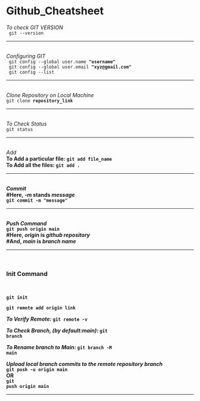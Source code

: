 # Github_Cheatsheet


<!-- To Check GIT VERSION -->
<i>To check GIT VERSION</i><br>
<code> git --version </code>



<hr><br>
<!-- Configuring Git -->
<i>Configuring GIT</i><br>
<code> git config --global user.name <b>"username"</b></code><br>
<code> git config --global user.email <b>"xyz@gmail.com"</b></code><br>
<code> git config --list</code>



<hr><br>
<!-- Clone a Repository on our Local Machine -->
<i>Clone Repository on Local Machine</i><br>
<code>git clone <b>repository_link</b></code>



<hr><br>
<!-- Check Status -->
<i>To Check Status</i><br>
<code>git status</code>



<hr><br>
<!-- Add new or Changed files in our Working directory to the git staging area -->
<i>Add</i><br>
<b>To Add a particular file: <b><code>git add <b>file_name</b></code><br> 
<b>To Add all the files: <b><code>git add .</code>



<hr><br>
<!-- It is the Record of Change -->
<i>Commit</i><br>
#Here, <b><i>-m</i></b> stands <b><i>message</i></b><br>
<code>git commit -m <b>"message"</b></code>



<hr><br>
<!-- To push the changes to the remote repository -->
<i>Push Command</i><br>
<code>git push origin main</code><br>
#Here, <i><b>origin</i></b> is <i><b>github repository</i></b><br>
#And, <i><b>main</i></b> is <i><b>branch name</i></b>



<hr><br>
<!-- It is used to create a new git repository -->
<h3>Init Command</h3><br>

<code>git init</code><br>

<code>git remote add origin <b>link</b></code><br>

<i>To Verify Remote: </i>
<code>git remote <b>-v</b></code><br>

<i>To Check Branch, (by default:main): </i>
<code>git branch</code><br>

<i>To Rename branch to Main: </i>
<code>git branch -M <b>main</b></code>

<i>Upload local branch commits to the remote repository branch</i><br>
<code>git push -u origin main</code><br>
OR<br>
<code>git push origin main</code>



<hr><br>